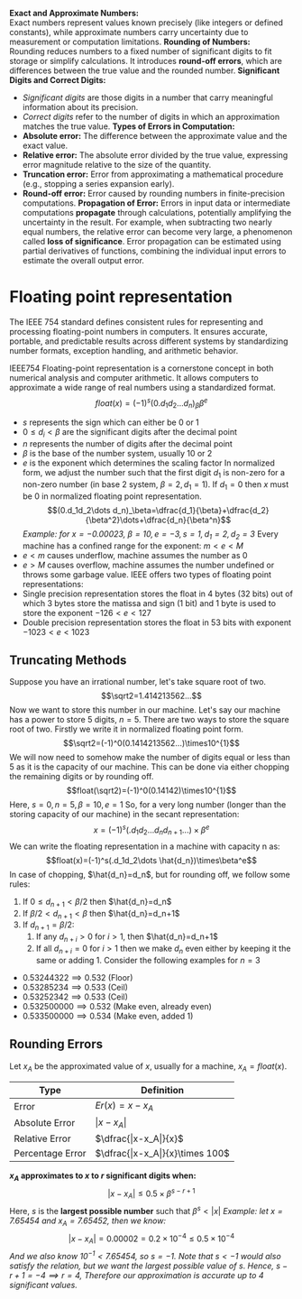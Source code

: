**Exact and Approximate Numbers:**  
Exact numbers represent values known precisely (like integers or defined constants), while approximate numbers carry uncertainty due to measurement or computation limitations.
**Rounding of Numbers:**  
Rounding reduces numbers to a fixed number of significant digits to fit storage or simplify calculations. It introduces **round-off errors**, which are differences between the true value and the rounded number.
**Significant Digits and Correct Digits:**
- _Significant digits_ are those digits in a number that carry meaningful information about its precision.
- _Correct digits_ refer to the number of digits in which an approximation matches the true value.
**Types of Errors in Computation:**
- **Absolute error:** The difference between the approximate value and the exact value.
- **Relative error:** The absolute error divided by the true value, expressing error magnitude relative to the size of the quantity.
- **Truncation error:** Error from approximating a mathematical procedure (e.g., stopping a series expansion early).
- **Round-off error:** Error caused by rounding numbers in finite-precision computations.
**Propagation of Error:**  Errors in input data or intermediate computations **propagate** through calculations, potentially amplifying the uncertainty in the result. For example, when subtracting two nearly equal numbers, the relative error can become very large, a phenomenon called **loss of significance**. Error propagation can be estimated using partial derivatives of functions, combining the individual input errors to estimate the overall output error.
# Floating point representation
The IEEE 754 standard defines consistent rules for representing and processing floating-point numbers in computers. It ensures accurate, portable, and predictable results across different systems by standardizing number formats, exception handling, and arithmetic behavior.

IEEE754 Floating-point representation is a cornerstone concept in both numerical analysis and computer arithmetic. It allows computers to approximate a wide range of real numbers using a standardized format.
$$float(x) = (-1)^s (0.d_1d_2\dots d_n)_\beta \beta^e$$
- $s$ represents the sign which can either be 0 or 1
- $0\le d_i< \beta$  are the significant digits after the decimal point
- $n$ represents the number of digits after the decimal point
- $\beta$ is the base of the number system, usually 10 or 2
- $e$ is the exponent which determines the scaling factor 
In normalized form, we adjust the number such that the first digit $d_1$ is non-zero for a non-zero number (in base 2 system, $\beta=2, d_1=1$). If $d_1=0$ then $x$ must be $0$ in normalized floating point representation.
$$(0.d_1d_2\dots d_n)_\beta=\dfrac{d_1}{\beta}+\dfrac{d_2}{\beta^2}\dots+\dfrac{d_n}{\beta^n}$$
*Example: for $x=-0.00023$, $\beta=10,e=-3,s=1,d_1=2,d_2=3$*
Every machine has a confined range for the exponent: $m<e<M$
- $e<m$ causes underflow, machine assumes the number as 0
- $e>M$ causes overflow, machine assumes the number undefined or throws some garbage value.
IEEE offers two types of floating point representations:
- Single precision representation stores the float in 4 bytes (32 bits) out of which 3 bytes store the matissa and sign (1 bit) and 1 byte is used to store the exponent $-126<e<127$
- Double precision representation stores the float in 53 bits with exponent $-1023<e<1023$
## Truncating Methods
Suppose you have an irrational number, let's take square root of two. 
$$\sqrt2=1.414213562...$$
Now we want to store this number in our machine. Let's say our machine has a power to store 5 digits, $n=5$. There are two ways to store the square root of two.
Firstly we write it in normalized floating point form.
$$\sqrt2=(-1)^0(0.1414213562...)\times10^{1}$$
We will now need to somehow make the number of digits equal or less than 5 as it is the capacity of our machine.
This can be done via either chopping the remaining digits or by rounding off.
$$float(\sqrt2)=(-1)^0(0.14142)\times10^{1}$$
Here, $s=0, n=5, \beta=10, e=1$
So, for a very long number (longer than the storing capacity of our machine) in the secant representation:
$$x=(-1)^s(.d_1d_2\dots d_nd_{n+1}...)\times\beta^e$$
We can write the floating representation in a machine with capacity n as:
$$float(x)=(-1)^s(.d_1d_2\dots \hat{d_n})\times\beta^e$$
In case of chopping, $\hat{d_n}=d_n$, but for rounding off, we follow some rules:
1. If $0\le d_{n+1}<\beta/2$ then  $\hat{d_n}=d_n$
2. If $\beta/2< d_{n+1}<\beta$ then $\hat{d_n}=d_n+1$
3. If $d_{n+1}=\beta/2$:
	1. If any $d_{n+i}>0$ for $i>1$, then $\hat{d_n}=d_n+1$
	2. If all $d_{n+i}=0$ for $i>1$ then we make $d_n$ even either by keeping it the same or adding $1$.
Consider the following examples for $n=3$
- $0.53244322\implies0.532$ (Floor)
- $0.53285234\implies 0.533$ (Ceil)
- $0.53252342\implies0.533$ (Ceil)
- $0.532500000\implies0.532$ (Make even, already even)
- $0.533500000\implies0.534$ (Make even, added 1)
## Rounding Errors
Let $x_A$ be the approximated value of $x$, usually for a machine, $x_A=float(x)$.

| Type             | Definition                       |
| ---------------- | -------------------------------- |
| Error            | $Er(x)=x-x_A$                    |
| Absolute Error   | $\|x-x_A\|$                      |
| Relative Error   | $\dfrac{\|x-x_A\|}{x}$           |
| Percentage Error | $\dfrac{\|x-x_A\|}{x}\times 100$ |
**$x_A$ approximates to $x$ to $r$ significant digits when:**
$$|x-x_A|\le 0.5\times\beta^{s-r+1}$$
Here, $s$ is the **largest possible number** such that $\beta^s<|x|$
*Example: let $x=7.65454$ and $x_A=7.65452$, then we know:*
$$|x-x_A|=0.00002=0.2\times10^{-4}\le0.5\times10^{-4}$$
*And we also know $10^{-1}<7.65454$, so $s=-1$. Note that $s<-1$ would also satisfy the relation, but we want the largest possible value of s*.
*Hence, $s-r+1=-4\implies r=4$, Therefore our approximation is accurate up to 4 significant values.*
